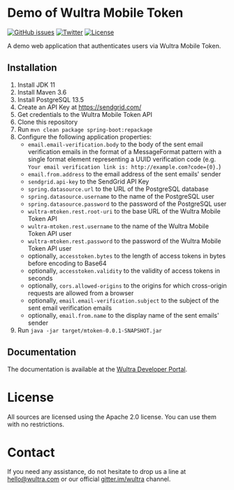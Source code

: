 # Demo of Wultra Mobile Token

[![GitHub issues](https://img.shields.io/github/issues/wultra/powerauth-mtoken-demo.svg?maxAge=2592000)](https://github.com/wultra/powerauth-mtoken-demo/issues)
[![Twitter](https://img.shields.io/badge/twitter-@wultra-blue.svg?style=flat)](http://twitter.com/wultra)
[![License](https://img.shields.io/badge/License-Apache%202.0-blue.svg)](./LICENSE)

A demo web application that authenticates users via Wultra Mobile Token.

## Installation

1. Install JDK 11
2. Install Maven 3.6
3. Install PostgreSQL 13.5
4. Create an API Key at https://sendgrid.com/
5. Get credentials to the Wultra Mobile Token API
6. Clone this repository
7. Run `mvn clean package spring-boot:repackage`
8. Configure the following application properties:
   * `email.email-verification.body` to the body of the sent email verification emails in the format of a MessageFormat pattern with a single format element representing a UUID verification code (e.g. `Your email verification link is: http://example.com?code={0}.`)
   * `email.from.address` to the email address of the sent emails' sender
   * `sendgrid.api-key` to the SendGrid API Key
   * `spring.datasource.url` to the URL of the PostgreSQL database
   * `spring.datasource.username` to the name of the PostgreSQL user
   * `spring.datasource.password` to the password of the PostgreSQL user
   * `wultra-mtoken.rest.root-uri` to the base URL of the Wultra Mobile Token API
   * `wultra-mtoken.rest.username` to the name of the Wultra Mobile Token API user
   * `wultra-mtoken.rest.password` to the password of the Wultra Mobile Token API user
   * optionally, `accesstoken.bytes` to the length of access tokens in bytes before encoding to Base64
   * optionally, `accesstoken.validity` to the validity of access tokens in seconds
   * optionally, `cors.allowed-origins` to the origins for which cross-origin requests are allowed from a browser
   * optionally, `email.email-verification.subject` to the subject of the sent email verification emails
   * optionally, `email.from.name` to the display name of the sent emails' sender
9. Run `java -jar target/mtoken-0.0.1-SNAPSHOT.jar`

## Documentation

The documentation is available at the [Wultra Developer Portal](https://developers.wultra.com/products/mobile-token).

# License

All sources are licensed using the Apache 2.0 license. You can use them with no restrictions.

# Contact

If you need any assistance, do not hesitate to drop us a line at [hello@wultra.com](mailto:hello@wultra.com) or our official [gitter.im/wultra](https://gitter.im/wultra) channel.
